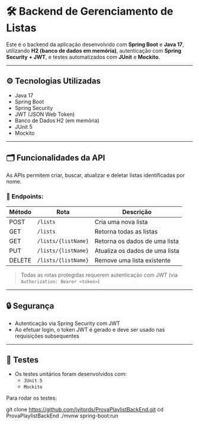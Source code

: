 # 🛠️ Backend de Gerenciamento de Listas

Este é o backend da aplicação desenvolvido com **Spring Boot** e **Java 17**, utilizando **H2 (banco de dados em memória)**, autenticação com **Spring Security + JWT**, e testes automatizados com **JUnit** e **Mockito**.

---

## ⚙️ Tecnologias Utilizadas

- Java 17
- Spring Boot
- Spring Security
- JWT (JSON Web Token)
- Banco de Dados H2 (em memória)
- JUnit 5
- Mockito

---

## 🗂️ Funcionalidades da API

As APIs permitem criar, buscar, atualizar e deletar listas identificadas por nome.

### 📌 Endpoints:

| Método | Rota                | Descrição                      |
| ------ | ------------------- | ------------------------------ |
| POST   | `/lists`            | Cria uma nova lista            |
| GET    | `/lists`            | Retorna todas as listas        |
| GET    | `/lists/{listName}` | Retorna os dados de uma lista  |
| PUT    | `/lists/{listName}` | Atualiza os dados de uma lista |
| DELETE | `/lists/{listName}` | Remove uma lista existente     |

> Todas as rotas protegidas requerem autenticação com JWT (via `Authorization: Bearer <token>`)

---

## 🔒 Segurança

- Autenticação via Spring Security com JWT
- Ao efetuar login, o token JWT é gerado e deve ser usado nas requisições subsequentes

---

## 🧪 Testes

- Os testes unitários foram desenvolvidos com:
  - `JUnit 5`
  - `Mockito`

Para rodar os testes:

git clone https://github.com/jvitords/ProvaPlaylistBackEnd.git
cd ProvaPlaylistBackEnd
./mvnw spring-boot:run
